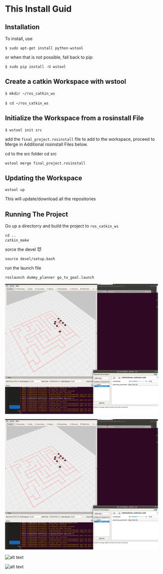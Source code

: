# This Install Guid

## Installation

To install, use

	$ sudo apt-get install python-wstool	

or when that is not possible, fall back to pip:

	$ sudo pip install -U wstool	

## Create a catkin Workspace with wstool
	$ mkdir ~/ros_catkin_ws 	

    $ cd ~/ros_catkin_ws 

## Initialize the Workspace from a rosinstall File

    $ wstool init src 

add the ```final_project.rosinstall``` file to add to the workspace, proceed to Merge in Additional rosinstall Files below. 

cd to the src folder
    cd src

    wstool merge final_project.rosinstall

## Updating the Workspace

    wstool up

This will update/download all the repositories


## Running The Project


Go up a directorry and build the project to ```ros_catkin_ws```

    cd ..
    catkin_make

sorce the devel 😈

    source devel/setup.bash

run the launch file

    roslaunch dummy_planner go_to_goal.launch 

![](./image.png)

![Alt text](image.png?raw=false "Title")

![alt text](https://gitlab.com/utahstate/20-fall-mobile-robotics/student_groups/allred_christopher/final_project/-/blob/master/image.png?raw=true)

![alt text](https://gitlab.com/utahstate/20-fall-mobile-robotics/student_groups/allred_christopher/final_project/-/blob/master/image.png)
